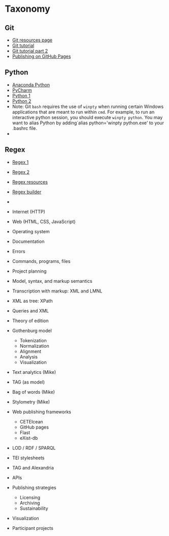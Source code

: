 # Taxonomy

## Git
 
* [Git resources page](../schedule/week_1/git_resources.md)
* [Git tutorial](../schedule/week_1/git_tutorial.md)
* [Git tutorial part 2](../schedule/week_1/git_tutorial_part_2.md)
* [Publishing on GitHub Pages](https://guides.github.com/features/pages/)

## Python
* [Anaconda Python](https://www.anaconda.com/download/)
* [PyCharm](https://www.jetbrains.com/pycharm/)
* [Python 1](../week_1/python_1.html)
* [Python 2](../week_1/python_2.html)
* Note: Git `bash` requires the use of `winpty` when running certain Windows applications that are meant to run within `cmd`. For example, to run an interactive python session, you should execute `winpty python`. You may want to alias Python by adding`alias python='winpty python.exe' to your .bashrc file.
* 

## Regex
* [Regex 1](../week_1/regex_1.md)
* [Regex 2](../week_1/regex_2.md)
* [Regex resources](../week_1/regex_resources.md)
* [Regex builder](https://regex101.com)
* [](../week_1/command_line_3)


* Internet (HTTP)
* Web (HTML, CSS, JavaScript)
* Operating system
* Documentation
* Errors
* Commands, programs, files
* Project planning
* Model, syntax, and markup semantics
* Transcription with markup: XML and LMNL
* XML as tree: XPath
* Queries and XML
* Theory of edition
* Gothenburg model
	* Tokenization
	* Normalization
	* Alignment
	* Analysis
	* Visualization
* Text analytics (Mike)
* TAG (as model)
* Bag of words (Mike)
* Stylometry (Mike)
* Web publishing frameworks
	* CETEIcean
	* GitHub pages
	* Flast
	* eXist-db
* LOD / RDF / SPARQL
* TEI stylesheets
* TAG and Alexandria
* APIs
* Publishing strategies
	* Licensing
	* Archiving
	* Sustainability
* Visualization
* Participant projects